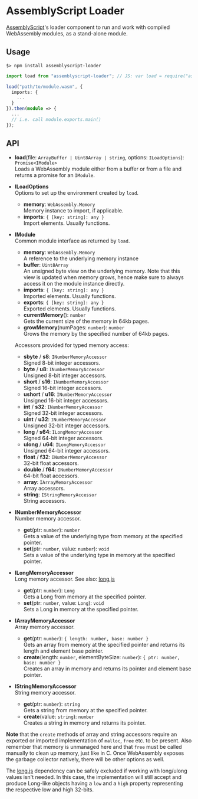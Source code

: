 AssemblyScript Loader
=====================

[AssemblyScript](https://github.com/dcodeIO/AssemblyScript)'s loader component to run and work with compiled WebAssembly modules, as a stand-alone module.

Usage
-----

```
$> npm install assemblyscript-loader
```

```ts
import load from "assemblyscript-loader"; // JS: var load = require("assemblyscript-loader").load;

load("path/to/module.wasm", {
  imports: {
    ...
  }
}).then(module => {
  ...
  // i.e. call module.exports.main()
});
```

API
---

* **load**(file: `ArrayBuffer | Uint8Array | string`, options: `ILoadOptions`): `Promise<IModule>`<br />
  Loads a WebAssembly module either from a buffer or from a file and returns a promise for an
  `IModule`.

* **ILoadOptions**<br />
  Options to set up the environment created by `load`.

  * **memory**: `WebAssembly.Memory`<br />
    Memory instance to import, if applicable.
  * **imports**: `{ [key: string]: any }`<br />
    Import elements. Usually functions.

* **IModule**<br />
  Common module interface as returned by `load`.

  * **memory**: `WebAssembly.Memory`<br />
    A reference to the underlying memory instance
  * **buffer**: `Uint8Array`<br />
    An unsigned byte view on the underlying memory. Note that this view is updated when memory
    grows, hence make sure to always access it on the module instance directly.
  * **imports**: `{ [key: string]: any }`<br />
    Imported elements. Usually functions.
  * **exports**: `{ [key: string]: any }`<br />
    Exported elements. Usually functions.
  * **currentMemory**(): `number`<br />
    Gets the current size of the memory in 64kb pages.
  * **growMemory**(numPages: `number`): `number`<br />
    Grows the memory by the specified number of 64kb pages.

  Accessors provided for typed memory access:

  * **sbyte** / **s8**: `INumberMemoryAccessor`<br />
    Signed 8-bit integer accessors.
  * **byte** / **u8**: `INumberMemoryAccessor`<br />
    Unsigned 8-bit integer accessors.
  * **short** / **s16**: `INumberMemoryAccessor`<br />
    Signed 16-bit integer accessors.
  * **ushort** / **u16**: `INumberMemoryAccessor`<br />
    Unsigned 16-bit integer accessors.
  * **int** / **s32**: `INumberMemoryAccessor`<br />
    Signed 32-bit integer accessors.
  * **uint** / **u32**: `INumberMemoryAccessor`<br />
    Unsigned 32-bit integer accessors.
  * **long** / **s64**: `ILongMemoryAccessor`<br />
    Signed 64-bit integer accessors.
  * **ulong** / **u64**: `ILongMemoryAccessor`<br />
    Unsigned 64-bit integer accessors.
  * **float** / **f32**: `INumberMemoryAccessor`<br />
    32-bit float accessors.
  * **double** / **f64**: `INumberMemoryAccessor`<br />
    64-bit float accessors.
  * **array**: `IArrayMemoryAccessor`<br />
    Array accessors.
  * **string**: `IStringMemoryAccessor`<br />
    String accessors.

* **INumberMemoryAccessor**<br />
  Number memory accessor.

  * **get**(ptr: `number`): `number`<br />
    Gets a value of the underlying type from memory at the specified pointer.
  * **set**(ptr: `number`, value: `number`): `void`<br />
    Sets a value of the underlying type in memory at the specified pointer.

* **ILongMemoryAccessor**<br />
  Long memory accessor. See also: [long.js](https://github.com/dcodeIO/long.js)

  * **get**(ptr: `number`): `Long`<br />
    Gets a Long from memory at the specified pointer.
  * **set**(ptr: `number`, value: `Long`): `void`<br />
    Sets a Long in memory at the specified pointer.

* **IArrayMemoryAccessor**<br />
  Array memory accessor.

  * **get**(ptr: `number`): `{ length: number, base: number }`<br />
    Gets an array from memory at the specified pointer and returns its length and element base
    pointer.
  * **create**(length: `number`, elementByteSize: `number`): `{ ptr: number, base: number }`<br />
    Creates an array in memory and returns its pointer and element base pointer.

* **IStringMemoryAccessor**<br />
  String memory accessor.

  * **get**(ptr: `number`): `string`<br />
    Gets a string from memory at the specified pointer.
  * **create**(value: `string`): `number`<br />
    Creates a string in memory and returns its pointer.

**Note** that the `create` methods of array and string accessors require an exported or imported
implementation of `malloc`, `free` etc. to be present. Also remember that memory is unmanaged here
and that `free` must be called manually to clean up memory, just like in C. Once WebAssembly
exposes the garbage collector natively, there will be other options as well.

The [long.js](https://github.com/dcodeIO/long.js) dependency can be safely excluded if working with
long/ulong values isn't needed. In this case, the implementation will still accept and produce
Long-like objects having a `low` and a `high` property representing the respective low and high
32-bits.